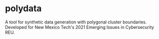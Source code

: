 # polydata
A tool for synthetic data generation with polygonal cluster boundaries. Developed for New Mexico Tech's 2021 Emerging Issues in Cybersecurity REU.
